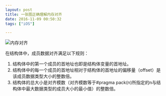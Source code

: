 ```yaml
---
layout: post
title: 一张图正确理解内存对齐
date: 2016-11-09 00:50:32
tags: ["iOS"]

---
```


<!--more-->

![内存对齐](https://leo-1253441258.cos.ap-shanghai.myqcloud.com/blog/%E5%86%85%E5%AD%98%E5%AF%B9%E9%BD%90.jpeg)

在结构体中，成员数据对齐满足以下规则：
1. 结构体中的第一个成员的首地址也即是结构体变量的首地址。
2. 结构体中的每一个成员的首地址相对于结构体的首地址的偏移量（offset）是该成员数据类型大小的整数倍。
3. 结构体的总大小是对齐模数（对齐模数等于#pragma pack(n)所指定的n与结构体中最大数据类型的成员大小的最小值）的整数倍。

